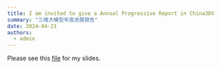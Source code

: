 ```yaml
---
title: I am invited to give a Annual Progressive Report in China3DV
summary: "三维大模型年度进展报告"
date: 2024-04-21
authors:
  - admin
---
```


Please see this [file](3DGenAnnualReportChina3DV.pdf) for my slides. 